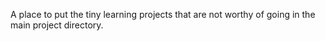 A place to put the tiny learning projects that are not worthy of going in the main project directory.

